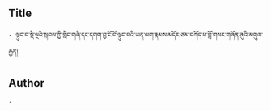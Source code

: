 ## Title
	- ལྟུང་བ་སྡེ་ལྔའི་སྐབས་ཀྱི་གླེང་གཞི་དང་དགག་བྱ་ངོ་བོ་ལྟུང་བའི་ཡན་ལག་རྣམས་མདོར་ཙམ་བཀོད་པ་བློ་གསར་གཞོན་ནུའི་མགུལ་རྒྱན།

## Author
	- 

